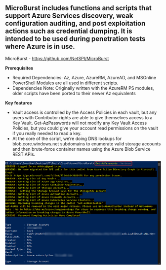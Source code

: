 
## MicroBurst includes functions and scripts that support Azure Services discovery, weak configuration auditing, and post exploitation actions such as credential dumping. It is intended to be used during penetration tests where Azure is in use.

MicroBurst - https://github.com/NetSPI/MicroBurst

**Prerequisites** 
* Required Dependencies: Az, Azure, AzureRM, AzureAD, and MSOnline PowerShell Modules are all used in different scripts.
* Dependencies Note: Originally written with the AzureRM PS modules, older scripts have been ported to their newer Az equivalents

**Key features**
* Vault access is controlled by the Access Policies in each vault, but any users with Contributor rights are able to 	give themselves access to a Key Vault. Get-AzPasswords will not modify any Key Vault Access Policies, but you could give your account read permissions on the vault if you really needed to read a key.
* At the core of the script, we’re doing DNS lookups for blob.core.windows.net subdomains to enumerate valid storage accounts and then brute-force container names using the Azure Blob Service REST APIs.

![Import Module](https://github.com/JonathanScheinert/Cloud_PT_Tools/blob/main/Azure/Screenshots/MicroBurst_1.png)
